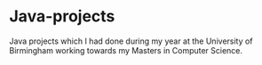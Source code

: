 # Java-projects
Java projects which I had done during my year at the University of Birmingham working towards my Masters in Computer Science.
